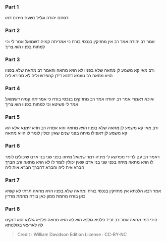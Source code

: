 
### Part 1
דסתם יהודה וגליל כשעת חירום דמו

### Part 2
אמר רב יהודה אמר רב אין מחזיקין בנכסי בורח כי אמריתה קמיה דשמואל אמר לי וכי למחות בפניו הוא צריך

### Part 3
ורב מאי קא משמע לן מחאה שלא בפניו לא הויא מחאה והאמר רב מחאה שלא בפניו הויא מחאה רב טעמא דתנא דידן קמפרש וליה לא סבירא ליה

### Part 4
ואיכא דאמרי אמר רב יהודה אמר רב מחזיקים בנכסי בורח כי אמריתה קמיה דשמואל אמר לי פשיטא וכי למחות בפניו הוא צריך

### Part 5
ורב מאי קא משמע לן מחאה שלא בפניו הויא מחאה והא אמרה רב חדא זימנא אלא הא קא משמע לן דאפילו מיחה בפני שנים שאין יכולין לומר לו הויא מחאה

### Part 6
דאמר רב ענן לדידי מפרשא לי מיניה דמר שמואל מיחה בפני שני בני אדם שיכולים לומר לו הויא מחאה מיחה בפני שני בני אדם שאין יכולין לומר לו לא הויא מחאה ורב חברך חברא אית ליה וחברא דחברך חברא אית ליה

### Part 7
אמר רבא הלכתא אין מחזיקין בנכסי בורח ומחאה שלא בפניו הויא מחאה תרתי לא קשיא כאן בורח מחמת ממון כאן בורח מחמת מרדין

### Part 8
היכי דמי מחאה אמר רב זביד פלניא גזלנא הוא לא הויא מחאה פלניא גזלנא הוא דנקיט לה לארעאי בגזלנותא

>Credit : William Davidson Edition
>License : CC-BY-NC